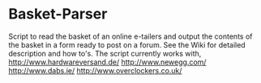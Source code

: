 Basket-Parser
=============

Script to read the basket of an online e-tailers and output the contents of the basket in a form ready to post on a forum. See the Wiki for detailed description and how to's.
The script currently works with,
http://www.hardwareversand.de/
http://www.newegg.com/
http://www.dabs.ie/
http://www.overclockers.co.uk/
